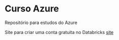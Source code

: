 # Curso Azure

Repositório para estudos do Azure

Site para criar uma conta gratuita no Databricks [site](https://community.cloud.databricks.com/login.html)